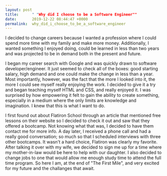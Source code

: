 ```yaml
---
layout: post
title:      " "Why did I choose to be a Software Engineer""
date:       2019-12-22 08:44:47 +0000
permalink:  why_did_i_choose_to_be_a_software_engineer
---
```



I decided to change careers because I wanted a profession where I could spend more time with my family and make more money. Additionally, I wanted something I enjoyed doing, could be learned in less than two years and was projected to be in demand both in the present and future.

I began my career search with Google and was quickly drawn to software developer/engineer. It just seemed to check all of the boxes: good starting salary, high demand and one could make the change in less than a year. Most importantly, however, was the fact that the more I looked into it, the more I could see myself really enjoying the work. I decided to give it a try and began teaching myself HTML and CSS, and really enjoyed it. I was surprised by how empowering it felt to gain the ability to create something, especially in a medium where the only limits are knowledge and imagination. I knew that this is what I want to do.

I first found out about Flatiron School through an article that mentioned free lessons on their website so I decided to check it out and saw that they offered a bootcamp. Not knowing what that was, I decided to have them contact me for more  info. A day later, I received a phone call and had a really good conversation; so much so that I scheduled interviews with three other bootcamps. It wasn't a hard choice, Flatiron was clearly my favorite. After talking it over with my wife, we decided to sign me up for a time where my mother-in-law would be here to help with our daughter. I also decided to change jobs to one that would allow me enough study time to attend the full time program. So here I am, at the end of "The First Mile", and very excited for my future and the challanges that await.


